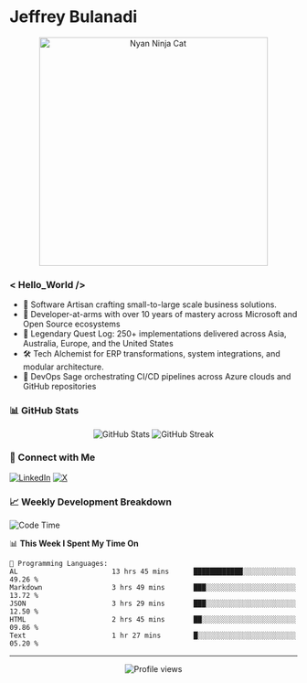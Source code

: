 # Jeffrey Bulanadi

<div align="center">
  <img src="https://www.nyan.cat/cats/nyaninja.gif" alt="Nyan Ninja Cat" width="400"/>
</div>

### < Hello_World />

- 🎨 Software Artisan crafting small-to-large scale business solutions.
- 💼 Developer-at-arms with over 10 years of mastery across Microsoft and Open Source ecosystems
- 🏢 Legendary Quest Log: 250+ implementations delivered across Asia, Australia, Europe, and the United States
- 🛠️ Tech Alchemist for ERP transformations, system integrations, and modular architecture.
- 🔄 DevOps Sage orchestrating CI/CD pipelines across Azure clouds and GitHub repositories

### 📊 GitHub Stats

<div align="center">
  <img src="https://github-readme-stats.vercel.app/api?username=jeffreybulanadi&show_icons=true&theme=tokyonight" alt="GitHub Stats" />
  <img src="https://github-readme-streak-stats.herokuapp.com/?user=jeffreybulanadi&theme=tokyonight" alt="GitHub Streak" />
</div>

### 🤝 Connect with Me

[![LinkedIn](https://img.shields.io/badge/LinkedIn-Connect-blue?style=for-the-badge&logo=linkedin)](https://linkedin.com/in/jeffreybulanadi)
[![X](https://img.shields.io/badge/Twitter-Follow-blue?style=for-the-badge&logo=twitter)](https://x.com/JeffreyBulanadi)

### 📈 Weekly Development Breakdown

<!--START_SECTION:waka-->
![Code Time](http://img.shields.io/badge/Code%20Time-339%20hrs%2030%20mins-blue)

📊 **This Week I Spent My Time On** 

```text
💬 Programming Languages: 
AL                       13 hrs 45 mins      ████████████░░░░░░░░░░░░░   49.26 % 
Markdown                 3 hrs 49 mins       ███░░░░░░░░░░░░░░░░░░░░░░   13.72 % 
JSON                     3 hrs 29 mins       ███░░░░░░░░░░░░░░░░░░░░░░   12.50 % 
HTML                     2 hrs 45 mins       ██░░░░░░░░░░░░░░░░░░░░░░░   09.86 % 
Text                     1 hr 27 mins        █░░░░░░░░░░░░░░░░░░░░░░░░   05.20 % 
```


<!--END_SECTION:waka-->

---

<div align="center">
  <img src="https://komarev.com/ghpvc/?username=jeffreybulanadi&color=blue&style=flat-square" alt="Profile views" />
</div>
